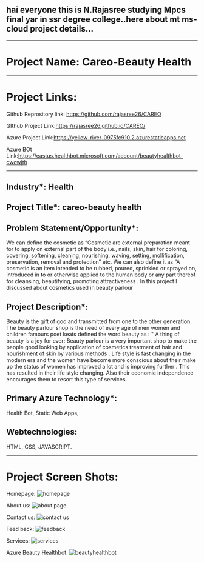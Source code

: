 ## hai everyone this is N.Rajasree studying Mpcs final yar in ssr degree college..here about mt ms-cloud project details...
---------------------------------------------------------------------------------------------------------------------------------------------------------------------

# Project Name: Careo-Beauty Health
----------------------------------------------------------------------------------------------------------------------------------------------------------------------
# Project Links:

Github Reprository link: https://github.com/rajasree26/CAREO

GIthub Project Link:https://rajasree26.github.io/CAREO/

Azure Project Link:https://yellow-river-0975fc910.2.azurestaticapps.net

Azure BOt Link:https://eastus.healthbot.microsoft.com/account/beautyhealthbot-cwowjth

----------------------------------------------------------------------------------------------------------------------------------------------------------------------


## Industry*: Health

## Project Title*: careo-beauty health

## Problem Statement/Opportunity*:
We can define the cosmetic as “Cosmetic are external preparation meant for to apply on external part of the body i.e., nails, skin, hair for coloring, covering, softening, cleaning, nourishing, waving, setting, mollification, preservation, removal and protection” etc. We can also define it as “A cosmetic is an item intended to be rubbed, poured, sprinkled or sprayed on, introduced in to or otherwise applied to the human body or any part thereof for cleansing, beautifying, promoting attractiveness . In this project I discussed about cosmetics used in beauty parlour

## Project Description*:
Beauty is the gift of god and transmitted from one to the other generation. The beauty parlour shop is the need of every age of men women and children famours poet keats defined the word beauty as : " A thing of beauty is a joy for ever: Beauty parlour is a very important shop to make the people good looking by application of cosmetics treatment of hair and nourishment of skin by various methods . Life style is fast changing in the modern era and the women have become more conscious about their make up the status of women has improved a lot and is improving further . This has resulted in their life style changing. Also their economic independence encourages them to resort this type of services.

## Primary Azure Technology*:
Health Bot, Static Web Apps,

## Webtechnologies:
HTML,
CSS,
JAVASCRIPT.

---------------------------------------------------------------------------------------------------------------------------------------------------------------------

# Project Screen Shots:
 Homepage:
 ![homepage](https://user-images.githubusercontent.com/115467222/206622967-293c6f55-f806-494a-b386-544ed4722f9d.png)
 
 About us:
 ![about page](https://user-images.githubusercontent.com/115467222/206622981-d14ba855-8ecb-4afc-9819-6045fb6f52df.png)
 
 Contact us:
![contact us](https://user-images.githubusercontent.com/115467222/206622953-486e6bc8-b268-4558-acbd-51855083b6a5.png)

Feed back:
![feedback](https://user-images.githubusercontent.com/115467222/206622962-fe996086-70b3-4f83-9a96-c3e01a910854.png)

Services:
![services](https://user-images.githubusercontent.com/115467222/206622976-c0de2d24-215e-4efb-98f9-403a78caa702.png)

Azure Beauty Healthbot:
![beautyhealthbot](https://user-images.githubusercontent.com/115467222/206622986-5439d873-94d1-418b-931b-6b15a9288562.png)
